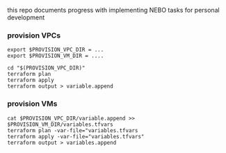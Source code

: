 this repo documents progress with implementing NEBO tasks for personal development

### provision VPCs
```
export $PROVISION_VPC_DIR = ...
export $PROVISION_VM_DIR = ....
```

```
cd "$(PROVISION_VPC_DIR)"
terraform plan
terraform apply
terraform output > variable.append
```

### provision VMs
```
cat $PROVISION_VPC_DIR/variable.append >> $PROVISION_VM_DIR/variables.tfvars
terraform plan -var-file="variables.tfvars
terraform apply -var-file="variables.tfvars"
terraform output > variables.append
```

